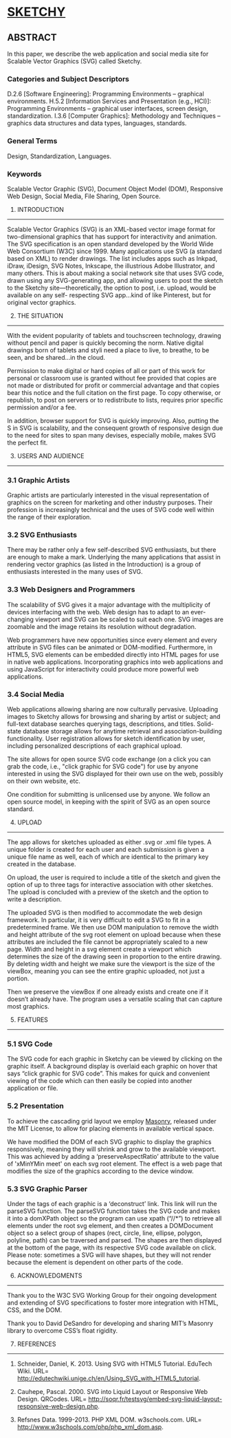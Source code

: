 [SKETCHY](http://www.pcwitz.org/sketchy)
====================

ABSTRACT
---------------------
In this paper, we describe the web application and social media site for Scalable Vector Graphics (SVG) called Sketchy.

### Categories and Subject Descriptors
D.2.6 [Software Engineering]: Programming Environments – graphical environments. H.5.2 [Information Services and Presentation (e.g., HCI)]: Programming Environments – graphical user interfaces, screen design, standardization. I.3.6 [Computer Graphics]: Methodology and Techniques – graphics data structures and data types, languages, standards.

### General Terms
Design, Standardization, Languages.

### Keywords
Scalable Vector Graphic (SVG), Document Object Model (DOM), Responsive Web Design, Social Media, File Sharing, Open Source.

1. INTRODUCTION
---------------------
Scalable Vector Graphics (SVG) is an XML-based vector image format for two-dimensional graphics that has support for interactivity and animation. The SVG specification is an open standard developed by the World Wide Web Consortium (W3C) since 1999. Many applications use SVG (a standard based on XML) to render drawings. The list includes apps such as Inkpad, iDraw, iDesign, SVG Notes, Inkscape, the illustrious Adobe Illustrator, and many others. This is about making a social network site that uses SVG code, drawn using any SVG-generating app, and allowing users to post the sketch to the Sketchy site—theoretically, the option to post, i.e. upload, would be available on any self- respecting SVG app...kind of like Pinterest, but for original vector graphics.

2. THE SITUATION
---------------------
With the evident popularity of tablets and touchscreen technology, drawing without pencil and paper is quickly becoming the norm. Native digital drawings born of tablets and styli need a place to live, to breathe, to be seen, and be shared...in the cloud.

Permission to make digital or hard copies of all or part of this work for personal or classroom use is granted without fee provided that copies are not made or distributed for profit or commercial advantage and that copies bear this notice and the full citation on the first page. To copy otherwise, or republish, to post on servers or to redistribute to lists, requires prior specific permission and/or a fee.

In addition, browser support for SVG is quickly improving. Also, putting the S in SVG is scalability, and the consequent growth of responsive design due to the need for sites to span many devises, especially mobile, makes SVG the perfect fit.

3. USERS AND AUDIENCE
---------------------
### 3.1 Graphic Artists
Graphic artists are particularly interested in the visual representation of graphics on the screen for marketing and other industry purposes. Their profession is increasingly technical and the uses of SVG code well within the range of their exploration.

### 3.2 SVG Enthusiasts
There may be rather only a few self-described SVG enthusiasts, but there are enough to make a mark. Underlying the many applications that assist in rendering vector graphics (as listed in the Introduction) is a group of enthusiasts interested in the many uses of SVG.

### 3.3 Web Designers and Programmers
The scalability of SVG gives it a major advantage with the multiplicity of devices interfacing with the web. Web design has to adapt to an ever-changing viewport and SVG can be scaled to suit each one. SVG images are zoomable and the image retains its resolution without degradation.

Web programmers have new opportunities since every element and every attribute in SVG files can be animated or DOM-modified. Furthermore, in HTML5, SVG elements can be embedded directly into HTML pages for use in native web applications. Incorporating graphics into web applications and using JavaScript for interactivity could produce more powerful web applications.

### 3.4 Social Media
Web applications allowing sharing are now culturally pervasive. Uploading images to Sketchy allows for browsing and sharing by artist or subject; and full-text database searches querying tags, descriptions, and titles. Solid-state database storage allows for anytime retrieval and association-building functionality. User registration allows for sketch identification by user, including personalized descriptions of each graphical upload.

The site allows for open source SVG code exchange (on a click you can grab the code, i.e., "click graphic for SVG code") for use by anyone interested in using the SVG displayed for their own use on the web, possibly on their own website, etc.

One condition for submitting is unlicensed use by anyone. We follow an open source model, in keeping with the spirit of SVG as an open source standard.

4. UPLOAD
---------------------
The app allows for sketches uploaded as either .svg or .xml file types. A unique folder is created for each user and each submission is given a unique file name as well, each of which are identical to the primary key created in the database.

On upload, the user is required to include a title of the sketch and given the option of up to three tags for interactive association with other sketches. The upload is concluded with a preview of the sketch and the option to write a description.

The uploaded SVG is then modified to accommodate the web design framework. In particular, it is very difficult to edit a SVG to fit in a predetermined frame. We then use DOM manipulation to remove the width and height attribute of the svg root element on upload because when these attributes are included the file cannot be appropriately scaled to a new page. Width and height in a svg element create a viewport which determines the size of the drawing seen in proportion to the entire drawing. By deleting width and height we make sure the viewport is the size of the viewBox, meaning you can see the entire graphic uploaded, not just a portion.

Then we preserve the viewBox if one already exists and create one if it doesn’t already have. The program uses a versatile scaling that can capture most graphics.

5. FEATURES
---------------------
### 5.1 SVG Code
The SVG code for each graphic in Sketchy can be viewed by clicking on the graphic itself. A background display is overlaid each graphic on hover that says “click graphic for SVG code”. This makes for quick and convenient viewing of the code which can then easily be copied into another application or file.

### 5.2 Presentation
To achieve the cascading grid layout we employ [Masonry](http://masonry.desandro.com), released under the MIT License, to allow for placing elements in available vertical space.

We have modified the DOM of each SVG graphic to display the graphics responsively, meaning they will shrink and grow to the available viewport. This was achieved by adding a ‘preserveAspectRatio’ attribute to the value of 'xMinYMin meet' on each svg root element. The effect is a web page that modifies the size of the graphics according to the device window.

### 5.3 SVG Graphic Parser
Under the tags of each graphic is a ‘deconstruct’ link. This link will run the parseSVG function. The parseSVG function takes the SVG code and makes it into a domXPath object so the program can use xpath (“//*”) to retrieve all elements under the root svg element, and then creates a DOMDocument object so a select group of shapes (rect, circle, line, ellipse, polygon, polyline, path) can be traversed and parsed. The shapes are then displayed at the bottom of the page, with its respective SVG code available on click. Please note: sometimes a SVG will have shapes, but they will not render because the element is dependent on other parts of the code.

6. ACKNOWLEDGMENTS
---------------------
Thank you to the W3C SVG Working Group for their ongoing development and extending of SVG specifications to foster more integration with HTML, CSS, and the DOM.

Thank you to David DeSandro for developing and sharing MIT’s Masonry library to overcome CSS’s float rigidity.


7. REFERENCES
---------------------
1.  Schneider, Daniel, K. 2013. Using SVG with HTML5 Tutorial. EduTech Wiki. URL= http://edutechwiki.unige.ch/en/Using_SVG_with_HTML5_tutorial.

2.  Cauhepe, Pascal. 2000. SVG into Liquid Layout or Responsive Web Design. QRCodes. URL= http://soqr.fr/testsvg/embed-svg-liquid-layout-responsive-web-design.php.

3.  Refsnes Data. 1999-2013. PHP XML DOM. w3schools.com. URL= http://www.w3schools.com/php/php_xml_dom.asp.
